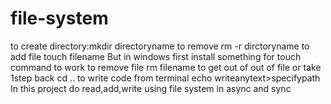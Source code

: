 # file-system
to create directory:mkdir directoryname
to remove rm -r dirctoryname
to add file touch filename
But in windows first install something for touch command to work
to remove file rm filename
to get out of out of file or take 1step back cd ..
to write code from terminal echo writeanytext>specifypath
In this project do read,add,write using file system in async and sync
